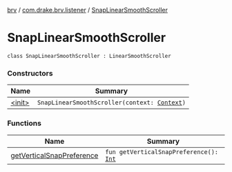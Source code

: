 [brv](../../index.md) / [com.drake.brv.listener](../index.md) / [SnapLinearSmoothScroller](./index.md)

# SnapLinearSmoothScroller

`class SnapLinearSmoothScroller : LinearSmoothScroller`

### Constructors

| Name | Summary |
|---|---|
| [&lt;init&gt;](-init-.md) | `SnapLinearSmoothScroller(context: `[`Context`](https://developer.android.com/reference/android/content/Context.html)`)` |

### Functions

| Name | Summary |
|---|---|
| [getVerticalSnapPreference](get-vertical-snap-preference.md) | `fun getVerticalSnapPreference(): `[`Int`](https://kotlinlang.org/api/latest/jvm/stdlib/kotlin/-int/index.html) |
